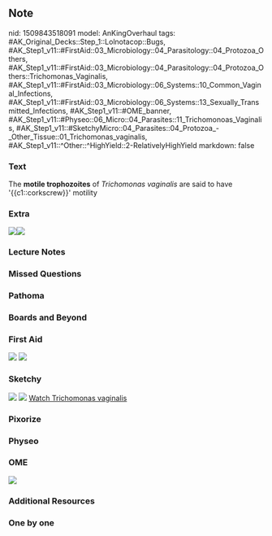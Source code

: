 ## Note
nid: 1509843518091
model: AnKingOverhaul
tags: #AK_Original_Decks::Step_1::Lolnotacop::Bugs, #AK_Step1_v11::#FirstAid::03_Microbiology::04_Parasitology::04_Protozoa_Others, #AK_Step1_v11::#FirstAid::03_Microbiology::04_Parasitology::04_Protozoa_Others::Trichomonas_Vaginalis, #AK_Step1_v11::#FirstAid::03_Microbiology::06_Systems::10_Common_Vaginal_Infections, #AK_Step1_v11::#FirstAid::03_Microbiology::06_Systems::13_Sexually_Transmitted_Infections, #AK_Step1_v11::#OME_banner, #AK_Step1_v11::#Physeo::06_Micro::04_Parasites::11_Trichomonoas_Vaginalis, #AK_Step1_v11::#SketchyMicro::04_Parasites::04_Protozoa_-_Other_Tissue::01_Trichomonas_vaginalis, #AK_Step1_v11::^Other::^HighYield::2-RelativelyHighYield
markdown: false

### Text
The <b>motile trophozoites</b> of <i>Trichomonas vaginalis</i> are
said to have '{{c1::corkscrew}}' motility

### Extra
<img src="paste-65485366362587.jpg"><img src=
"paste-65601330479581.jpg">

### Lecture Notes


### Missed Questions


### Pathoma


### Boards and Beyond


### First Aid
<img src="tmpwb9al0l4.png"> <img src="tmp38uvmv8_.png">

### Sketchy
<img src="paste-65133179043843.jpg"> <img src=
"paste-ec478617cefcff6098bb36dee8274231166ccfbd.png"> <a href=
"https://dashboard.sketchy.com/study/medical/courses/medical-microbiology/units/medical-microbiology-parasites/videos/medical-microbiology-parasites-protozoa-other-tissue-trichomonas-vaginalis?utm_source=anki&utm_medium=partnership&utm_campaign=february_update&utm_content=medical">
Watch Trichomonas vaginalis</a>

### Pixorize


### Physeo


### OME
<div class="ome-widget">
  <a href="https://onlinemeded.org?ref=anki"><img src=
  "_OME_AnkiFlashcards_General_4.png"></a>
</div>

### Additional Resources


### One by one

